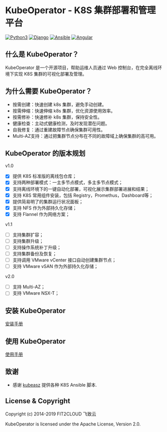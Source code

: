 # KubeOperator - K8S 集群部署和管理平台

[![Python3](https://img.shields.io/badge/python-3.6-green.svg?style=plastic)](https://www.python.org/)
[![Django](https://img.shields.io/badge/django-2.1-brightgreen.svg?style=plastic)](https://www.djangoproject.com/)
[![Ansible](https://img.shields.io/badge/ansible-2.6.5-blue.svg?style=plastic)](https://www.ansible.com/)
[![Angular](https://img.shields.io/badge/angular-7.0.4-red.svg?style=plastic)](https://www.angular.cn/)

## 什么是 KubeOperator？

KubeOperator 是一个开源项目，帮助运维人员通过 Web 控制台，在完全离线环境下实现 K8S 集群的可视化部署及管理。

## 为什么需要 KubeOperator？

-  按需创建：快速创建 k8s 集群，避免手动创建。
-  按需伸缩：快速伸缩 k8s 集群，优化资源使用效率。
-  按需修补：快速修补 k8s 集群，保持安全性。
-  健康检查：主动式健康检测，及时发现潜在问题。
-  自我修复：通过重建故障节点确保集群可用性。
-  Multi-AZ支持：通过把集群节点分布在不同的故障域上确保集群的高可用。

## KubeOperator 的版本规划

 v1.0

- [x] 提供 K8S 标准版的离线包仓库；
- [x] 支持两种部署模式：一主多节点模式，多主多节点模式；
- [x] 支持离线环境下的一键自动化部署，可视化展示集群部署进展和结果；
- [x] 支持 K8S 常用组件安装，包括 Registry，Promethus，Dashboard等；
- [x] 提供简易明了的集群运行状况面板；
- [x] 支持 NFS 作为外部持久化存储；
- [x] 支持 Flannel 作为网络方案；

 v1.1

- [ ] 支持集群扩容；
- [ ] 支持集群升级；
- [ ] 支持操作系统补丁升级；
- [ ] 支持集群备份及恢复；
- [ ] 支持调用 VMware vCenter 接口自动创建集群节点；
- [ ] 支持 VMware vSAN 作为外部持久化存储；

v2.0

- [ ] 支持 Multi-AZ；
- [ ] 支持 VMware NSX-T；

## 安装 KubeOperator

 [安装手册](https://github.com/fit2anything/KubeOperator/blob/master/docs/install.md)

## 使用 KubeOperator

 [使用手册](https://github.com/fit2anything/KubeOperator/blob/master/docs/user-guide.md)

## 致谢

- 感谢 [kubeasz](https://github.com/easzlab/kubeasz) 提供各种 K8S Ansible 脚本.

## License & Copyright

Copyright (c) 2014-2019 FIT2CLOUD 飞致云

KubeOperator is licensed under the Apache License, Version 2.0.
